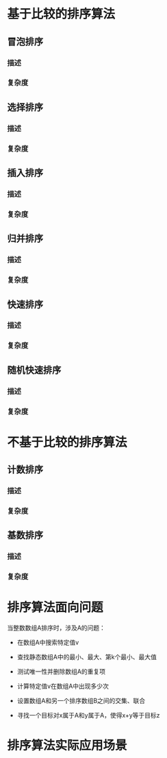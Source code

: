# 基于比较的排序算法

## 冒泡排序

### 描述

### 复杂度



## 选择排序

### 描述

### 复杂度



## 插入排序

### 描述

### 复杂度



## 归并排序

### 描述

### 复杂度



## 快速排序

### 描述

### 复杂度



## 随机快速排序

### 描述

### 复杂度

# 不基于比较的排序算法

## 计数排序

### 描述

### 复杂度



## 基数排序

### 描述

### 复杂度

# 排序算法面向问题

当整数数组A排序时，涉及A的问题：

- 在数组A中搜索特定值v

- 查找静态数组A中的最小、最大、第k个最小、最大值

- 测试唯一性并删除数组A的重复项

- 计算特定值v在数组A中出现多少次

- 设置数组A和另一个排序数组B之间的交集、联合

- 寻找一个目标对x属于A和y属于A，使得x+y等于目标z

    

# 排序算法实际应用场景

